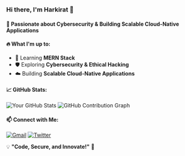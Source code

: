 ### Hi there, I'm Harkirat 👋

#### 🚀 Passionate about Cybersecurity & Building Scalable Cloud-Native Applications

#### 🔥 What I'm up to:
- 🌱 Learning **MERN Stack** 
- 🛡️ Exploring **Cybersecurity & Ethical Hacking**
- ☁️ Building **Scalable Cloud-Native Applications**

#### 📈 GitHub Stats:
![Your GitHub Stats](https://github-readme-stats.vercel.app/api?username=harkirath1511&show_icons=true&theme=gruvbox)
![GitHub Contribution Graph](https://github-readme-activity-graph.vercel.app/graph?username=harkirath1511&theme=react-dark)



#### 📫 Connect with Me:
[![Gmail](https://img.shields.io/badge/Gmail-0077B5?style=for-the-badge&logo=gmail&logoColor=white)](mailto:singharkirath1511@gmail.com)
[![Twitter](https://img.shields.io/badge/Twitter-1DA1F2?style=for-the-badge&logo=twitter&logoColor=white)](https://x.com/_harkirath_)


💡 **"Code, Secure, and Innovate!"** 🚀
